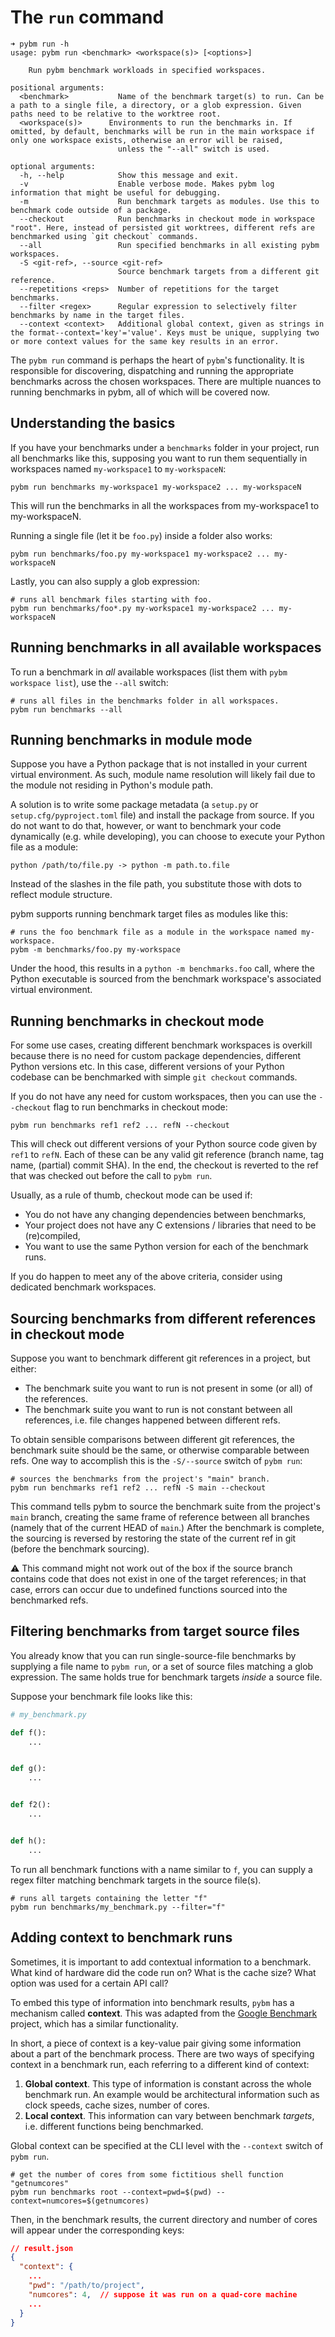 # The `run` command

```shell
➜ pybm run -h
usage: pybm run <benchmark> <workspace(s)> [<options>]

    Run pybm benchmark workloads in specified workspaces.

positional arguments:
  <benchmark>           Name of the benchmark target(s) to run. Can be a path to a single file, a directory, or a glob expression. Given paths need to be relative to the worktree root.
  <workspace(s)>      Environments to run the benchmarks in. If omitted, by default, benchmarks will be run in the main workspace if only one workspace exists, otherwise an error will be raised,
                        unless the "--all" switch is used.

optional arguments:
  -h, --help            Show this message and exit.
  -v                    Enable verbose mode. Makes pybm log information that might be useful for debugging.
  -m                    Run benchmark targets as modules. Use this to benchmark code outside of a package.
  --checkout            Run benchmarks in checkout mode in workspace "root". Here, instead of persisted git worktrees, different refs are benchmarked using `git checkout` commands.
  --all                 Run specified benchmarks in all existing pybm workspaces.
  -S <git-ref>, --source <git-ref>
                        Source benchmark targets from a different git reference.
  --repetitions <reps>  Number of repetitions for the target benchmarks.
  --filter <regex>      Regular expression to selectively filter benchmarks by name in the target files.
  --context <context>   Additional global context, given as strings in the format--context='key'='value'. Keys must be unique, supplying two or more context values for the same key results in an error.
```

The `pybm run` command is perhaps the heart of `pybm`'s functionality. It is responsible for discovering, dispatching
and running the appropriate benchmarks across the chosen workspaces. There are multiple nuances to running benchmarks
in pybm, all of which will be covered now.

## Understanding the basics

If you have your benchmarks under a `benchmarks` folder in your project, run all benchmarks like this, supposing you
want to run them sequentially in workspaces named `my-workspace1` to `my-workspaceN`:

```shell
pybm run benchmarks my-workspace1 my-workspace2 ... my-workspaceN
```

This will run the benchmarks in all the workspaces from my-workspace1 to my-workspaceN.

Running a single file (let it be `foo.py`) inside a folder also works:

```shell
pybm run benchmarks/foo.py my-workspace1 my-workspace2 ... my-workspaceN
```

Lastly, you can also supply a glob expression:

```shell
# runs all benchmark files starting with foo.
pybm run benchmarks/foo*.py my-workspace1 my-workspace2 ... my-workspaceN
```

## Running benchmarks in all available workspaces

To run a benchmark in *all* available workspaces (list them with `pybm workspace list`), use the `--all` switch:

```shell
# runs all files in the benchmarks folder in all workspaces.
pybm run benchmarks --all
```

## Running benchmarks in module mode

Suppose you have a Python package that is not installed in your current virtual environment. As such, module name
resolution will likely fail due to the module not residing in Python's module path.

A solution is to write some package metadata (a `setup.py` or `setup.cfg/pyproject.toml` file) and install the package
from source. If you do not want to do that, however, or want to benchmark your code dynamically (e.g. while developing),
you can choose to execute your Python file as a module:

```shell
python /path/to/file.py -> python -m path.to.file
```

Instead of the slashes in the file path, you substitute those with dots to reflect module structure.

pybm supports running benchmark target files as modules like this:

```shell
# runs the foo benchmark file as a module in the workspace named my-workspace.
pybm -m benchmarks/foo.py my-workspace
```

Under the hood, this results in a `python -m benchmarks.foo` call, where the Python executable is sourced from the
benchmark workspace's associated virtual environment.

## Running benchmarks in checkout mode

For some use cases, creating different benchmark workspaces is overkill because there is no need for custom package
dependencies, different Python versions etc. In this case, different versions of your Python codebase can be benchmarked
with simple `git checkout` commands.

If you do not have any need for custom workspaces, then you can use the `--checkout` flag to run benchmarks in
checkout mode:

```shell
pybm run benchmarks ref1 ref2 ... refN --checkout
```

This will check out different versions of your Python source code given by `ref1` to `refN`. Each of these can be any
valid git reference (branch name, tag name, (partial) commit SHA). In the end, the checkout is reverted to the ref that
was checked out before the call to `pybm run`.

Usually, as a rule of thumb, checkout mode can be used if:

* You do not have any changing dependencies between benchmarks,
* Your project does not have any C extensions / libraries that need to be (re)compiled,
* You want to use the same Python version for each of the benchmark runs.

If you do happen to meet any of the above criteria, consider using dedicated benchmark workspaces.

## Sourcing benchmarks from different references in checkout mode

Suppose you want to benchmark different git references in a project, but either:

* The benchmark suite you want to run is not present in some (or all) of the references.
* The benchmark suite you want to run is not constant between all references, i.e. file changes happened between
  different refs.

To obtain sensible comparisons between different git references, the benchmark suite should be the same, or otherwise
comparable between refs. One way to accomplish this is the `-S/--source` switch of `pybm run`:

```shell
# sources the benchmarks from the project's "main" branch.
pybm run benchmarks ref1 ref2 ... refN -S main --checkout
```

This command tells pybm to source the benchmark suite from the project's `main` branch, creating the same frame of
reference between all branches (namely that of the current HEAD of `main`.) After the benchmark is complete, the
sourcing is reversed by restoring the state of the current ref in git (before the benchmark sourcing).

⚠️ This command might not work out of the box if the source branch contains code that does not exist in one of the
target references; in that case, errors can occur due to undefined functions sourced into the benchmarked refs.

## Filtering benchmarks from target source files

You already know that you can run single-source-file benchmarks by supplying a file name to `pybm run`, or a set of
source files matching a glob expression. The same holds true for benchmark targets _inside_ a source file.

Suppose your benchmark file looks like this:

```python
# my_benchmark.py

def f():
    ...


def g():
    ...


def f2():
    ...


def h():
    ...
```

To run all benchmark functions with a name similar to `f`, you can supply a regex filter matching benchmark targets in
the source file(s).

```shell
# runs all targets containing the letter "f"
pybm run benchmarks/my_benchmark.py --filter="f"
```

## Adding context to benchmark runs

Sometimes, it is important to add contextual information to a benchmark. What kind of hardware did the code run on? What
is the cache size? What option was used for a certain API call?

To embed this type of information into benchmark results, `pybm` has a mechanism called **context**. This was adapted
from the [Google Benchmark](https://github.com/google/benchmark/) project, which has a similar functionality.

In short, a piece of context is a key-value pair giving some information about a part of the benchmark process. There
are two ways of specifying context in a benchmark run, each referring to a different kind of context:

1) **Global context**. This type of information is constant across the whole benchmark run. An example would be
   architectural information such as clock speeds, cache sizes, number of cores.
2) **Local context**. This information can vary between benchmark _targets_, i.e. different functions being benchmarked.

Global context can be specified at the CLI level with the `--context` switch of `pybm run`.

```shell
# get the number of cores from some fictitious shell function "getnumcores"
pybm run benchmarks root --context=pwd=$(pwd) --context=numcores=$(getnumcores)
```

Then, in the benchmark results, the current directory and number of cores will appear under the corresponding keys:

```json
// result.json
{
  "context": {
    ...
    "pwd": "/path/to/project",
    "numcores": 4,  // suppose it was run on a quad-core machine
    ...
  }
}
```


